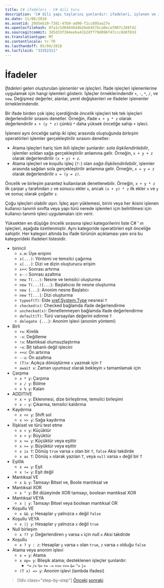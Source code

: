 ```yaml
---
title: C# ifadeleri - C# dili turu
description: 'C# dili yapı taşlarını şunlardır: ifadeleri, işlenen ve işleçler'
ms.date: 11/06/2016
ms.assetid: 20d5eb10-7381-47b9-ad90-f1cc895aa27e
ms.openlocfilehash: 8fa1c5d0464644b26eb457bca8ecaf007c288f42
ms.sourcegitcommit: 3d5d33f384eeba41b2dff79d096f47ccc8d8f03d
ms.translationtype: MT
ms.contentlocale: tr-TR
ms.lasthandoff: 05/04/2018
ms.locfileid: "33352311"
---
```

# <a name="expressions"></a>İfadeler

*İfadeleri* gelen oluşturulan *işlenenler* ve *işleçleri*. İfade işleçleri işlenenlerine uygulamak için hangi işlemleri gösterir. İşleçler örneklerindendir `+`, `-`, `*`, `/`, ve `new`. Değişmez değerler, alanlar, yerel değişkenleri ve ifadeler işlenenler örneklerindendir.

Bir ifade birden çok işleç içerdiğinde *öncelik* işleçleri tek tek işleçleri değerlendirilir sırasını denetler. Örneğin, ifade `x + y * z` olarak değerlendirilir `x + (y * z)` çünkü `*` daha yüksek önceliğe sahip `+` işleci.

İşleneni aynı önceliğe sahip iki işleç arasında oluştuğunda *birleşim* operatörleri işlemler gerçekleştirilir sırasını denetler:

*   Atama işleçleri hariç tüm ikili işleçler şunlardır: *sola ilişkilendirilebilir*, işlemler soldan sağa gerçekleştirilir anlamına gelir. Örneğin, `x + y + z` olarak değerlendirilir `(x + y) + z`.
*   Atama işleçleri ve koşullu işleç (`?:`) olan *sağa ilişkilendirilebilir*, işlemler arasında sağdan sola gerçekleştirilir anlamına gelir. Örneğin, `x = y = z` olarak değerlendirilir `x = (y = z)`.

Öncelik ve birleşim parantez kullanılarak denetlenebilir. Örneğin, `x + y * z` ilk çarpar `y` tarafından `z` ve sonucu ekler `x`, ancak `(x + y) * z` ilk ekler `x` ve `y` ve sonuç olarak çoğaltır `z`.

Çoğu işleçleri olabilir *aşırı*. İşleç aşırı yüklemesi, birini veya her ikisini işlenen kullanıcı tanımlı sınıfta veya yapı türü nerede işlemleri için belirtilmesi için kullanıcı tanımlı işleci uygulamaları izin verir.

Yüksekten en düşüğe öncelik sırasına işleci kategorilerini liste C# ' ın işleçleri, aşağıda özetlenmiştir. Aynı kategoride operatörleri eşit önceliğe sahiptir. Her kategori altında bu ifade türünün açıklaması yanı sıra bu kategorideki ifadeleri listesidir.

* birincil
    - `x.m`: Üye erişimi
    - `x(...)`: Yöntemi ve temsilci çağırma
    - `x[...]`: Dizi ve dizin oluşturucu erişim
    - `x++`: Sonrası artırma
    - `x--`: Sonrası azaltma
    - `new T(...)`: Nesne ve temsilci oluşturma
    - `new T(...){...}`: Başlatıcısı ile nesne oluşturma
    - `new {...}`: Anonim nesne Başlatıcı
    - `new T[...]`: Dizi oluşturma
    - `typeof(T)`: Elde <xref:System.Type> nesnesi `T`
    - `checked(x)`: Checked bağlamda ifade değerlendirme
    - `unchecked(x)`: Denetlenmeyen bağlamda ifade değerlendirme
    - `default(T)`: Türü varsayılan değerini edinme `T`
    - `delegate {...}`: Anonim işlevi (anonim yöntemi)
* Birli
    - `+x`: Kimlik
    - `-x`: Değilleme
    - `!x`: Mantıksal olumsuzlaştırma
    - `~x`: Bit tabanlı değil işlecini
    - `++x`: Ön artırma
    - `--x`: Ön azaltma
    - `(T)x`: Açıkça dönüştürme `x` yazmak için `T`
    - `await x`: Zaman uyumsuz olarak bekleyin `x` tamamlamak için
* Çarpma
    - `x * y`: Çarpma
    - `x / y`: Bölme
    - `x % y`: Kalan
* ADDITIVE
    - `x + y`: Eklenmesi, dize birleştirme, temsilci birleşimi
    - `x – y`: Çıkarma, temsilci kaldırma
* Kaydırma
    - `x << y`: Shift sol
    - `x >> y`: Sağa kaydırma
* İlişkisel ve türü test etme
    - `x < y`: Küçüktür
    - `x > y`: Büyüktür
    - `x <= y`: Küçüktür veya eşittir
    - `x >= y`: Büyüktür veya eşittir
    - `x is T`: Dönüş `true` varsa `x` olan bir `T`, `false` Aksi takdirde
    - `x as T`: Dönüş `x` olarak yazılan `T`, veya `null` varsa `x` değil bir `T`
* Eşitlik
    - `x == y`: Eşit
    - `x != y`: Eşit değil
* Mantıksal VE
    - `x & y`: Tamsayı Bitsel ve, Boole mantıksal ve
* Mantıksal XOR
    - `x ^ y`: Bit düzeyinde XOR tamsayı, boolean mantıksal XOR
* Mantıksal VEYA
    - `x | y`: Tamsayı Bitsel veya boolean mantıksal OR
* Koşullu VE
    - `x && y`: Hesaplar `y` yalnızca `x` değil `false`
* Koşullu VEYA
    - `x || y`: Hesaplar `y` yalnızca `x` değil `true`
* Null birleşim
    - `x ?? y`: Değerlendiren `y` varsa `x` için null `x` Aksi takdirde
* Koşullu
    - `x ? y : z`: Hesaplar `y` varsa `x` olan `true`, `z` varsa `x` olduğu `false`
* Atama veya anonim işlevi
    - `x = y`: Atama
    - `x op= y`: Bileşik atama; desteklenen işleçler şunlardır:
        - `*=`   `/=`   `%=`   `+=`   `-=`   `<<=`   `>>=`   `&=`  `^=`  `|=`
    - `(T x) => y`: Anonim işlevi (lambda ifadesi)

>[!div class="step-by-step"]
[Önceki](types-and-variables.md)
[sonraki](statements.md)
